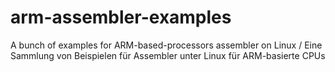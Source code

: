 # arm-assembler-examples
A bunch of examples for ARM-based-processors assembler on Linux / Eine Sammlung von Beispielen für Assembler unter Linux für ARM-basierte CPUs


